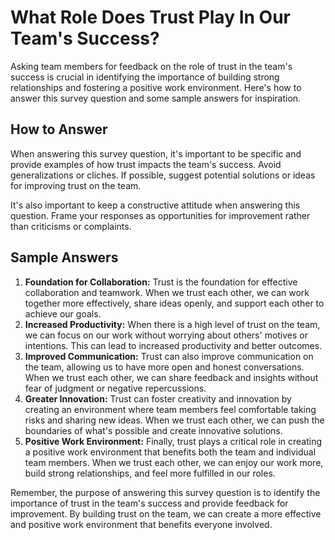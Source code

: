 What Role Does Trust Play In Our Team's Success?
=======================================================================

Asking team members for feedback on the role of trust in the team's success is crucial in identifying the importance of building strong relationships and fostering a positive work environment. Here's how to answer this survey question and some sample answers for inspiration.

How to Answer
-------------

When answering this survey question, it's important to be specific and provide examples of how trust impacts the team's success. Avoid generalizations or cliches. If possible, suggest potential solutions or ideas for improving trust on the team.

It's also important to keep a constructive attitude when answering this question. Frame your responses as opportunities for improvement rather than criticisms or complaints.

Sample Answers
--------------

1. **Foundation for Collaboration:** Trust is the foundation for effective collaboration and teamwork. When we trust each other, we can work together more effectively, share ideas openly, and support each other to achieve our goals.
2. **Increased Productivity:** When there is a high level of trust on the team, we can focus on our work without worrying about others' motives or intentions. This can lead to increased productivity and better outcomes.
3. **Improved Communication:** Trust can also improve communication on the team, allowing us to have more open and honest conversations. When we trust each other, we can share feedback and insights without fear of judgment or negative repercussions.
4. **Greater Innovation:** Trust can foster creativity and innovation by creating an environment where team members feel comfortable taking risks and sharing new ideas. When we trust each other, we can push the boundaries of what's possible and create innovative solutions.
5. **Positive Work Environment:** Finally, trust plays a critical role in creating a positive work environment that benefits both the team and individual team members. When we trust each other, we can enjoy our work more, build strong relationships, and feel more fulfilled in our roles.

Remember, the purpose of answering this survey question is to identify the importance of trust in the team's success and provide feedback for improvement. By building trust on the team, we can create a more effective and positive work environment that benefits everyone involved.
